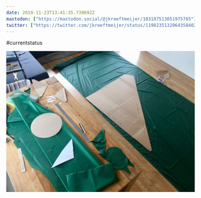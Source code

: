 ```yaml
---
date: 2019-11-23T13:41:35.739692Z
mastodon: ["https://mastodon.social/@jkreeftmeijer/103187513051975765"]
twitter: ["https://twitter.com/jkreeftmeijer/status/1198235132064358402"]
---
```

#currentstatus

![Cutting silnylon for making a tent fly](/media/P0bm7F3nRK2wq3gF05WU9w_thumb_347b.jpg)

